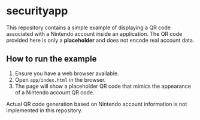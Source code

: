 # securityapp

This repository contains a simple example of displaying a QR code
associated with a Nintendo account inside an application. The QR code
provided here is only a **placeholder** and does not encode real account
data.

## How to run the example

1. Ensure you have a web browser available.
2. Open `app/index.html` in the browser.
3. The page will show a placeholder QR code that mimics the appearance of
   a Nintendo account QR code.

Actual QR code generation based on Nintendo account information is not
implemented in this repository.
